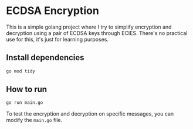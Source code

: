 # ECDSA Encryption

This is a simple golang project where I try to simplify encryption and decryption using a pair of ECDSA keys through ECIES. There's no practical use for this, it's just for learning purposes.

## Install dependencies

```bash
go mod tidy
```

## How to run

```bash
go run main.go
```

To test the encryption and decryption on specific messages, you can modify the `main.go` file.
